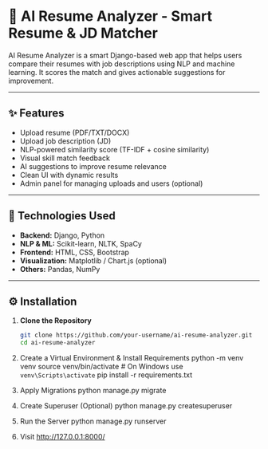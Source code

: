 # 🤖 AI Resume Analyzer - Smart Resume & JD Matcher

AI Resume Analyzer is a smart Django-based web app that helps users compare their resumes with job descriptions using NLP and machine learning. It scores the match and gives actionable suggestions for improvement.

---

## ✨ Features

- Upload resume (PDF/TXT/DOCX)
- Upload job description (JD)
- NLP-powered similarity score (TF-IDF + cosine similarity)
- Visual skill match feedback
- AI suggestions to improve resume relevance
- Clean UI with dynamic results
- Admin panel for managing uploads and users (optional)

---

## 🧰 Technologies Used

- **Backend:** Django, Python
- **NLP & ML:** Scikit-learn, NLTK, SpaCy
- **Frontend:** HTML, CSS, Bootstrap
- **Visualization:** Matplotlib / Chart.js (optional)
- **Others:** Pandas, NumPy

---

## ⚙️ Installation

1. **Clone the Repository**
   ```sh
   git clone https://github.com/your-username/ai-resume-analyzer.git
   cd ai-resume-analyzer
2. Create a Virtual Environment & Install Requirements
   python -m venv venv
   source venv/bin/activate  # On Windows use `venv\Scripts\activate`
   pip install -r requirements.txt

3. Apply Migrations
   python manage.py migrate

4. Create Superuser (Optional)
   python manage.py createsuperuser

5. Run the Server
   python manage.py runserver

6. Visit
   http://127.0.0.1:8000/

